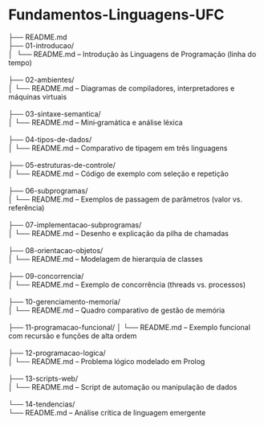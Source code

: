 # Fundamentos-Linguagens-UFC

├── README.md <br/>
├── 01-introducao/<br/>
│&nbsp;&nbsp;└── README.md         – Introdução às Linguagens de Programação (linha do tempo)<br/><br/>
├── 02-ambientes/<br/>
│   └── README.md         – Diagramas de compiladores, interpretadores e máquinas virtuais<br/><br/>
├── 03-sintaxe-semantica/<br/>
│   └── README.md         – Mini‑gramática e análise léxica<br/><br/>
├── 04-tipos-de-dados/<br/>
│   └── README.md         – Comparativo de tipagem em três linguagens<br/><br/>
├── 05-estruturas-de-controle/<br/>
│   └── README.md         – Código de exemplo com seleção e repetição<br/><br/>
├── 06-subprogramas/<br/>
│   └── README.md         – Exemplos de passagem de parâmetros (valor vs. referência)<br/><br/>
├── 07-implementacao-subprogramas/<br/>
│   └── README.md         – Desenho e explicação da pilha de chamadas<br/><br/>
├── 08-orientacao-objetos/<br/>
│   └── README.md         – Modelagem de hierarquia de classes<br/><br/>
├── 09-concorrencia/<br/>
│   └── README.md         – Exemplo de concorrência (threads vs. processos)<br/><br/>
├── 10-gerenciamento-memoria/<br/>
│   └── README.md         – Quadro comparativo de gestão de memória<br/><br/>
├── 11-programacao-funcional/
│   └── README.md         – Exemplo funcional com recursão e funções de alta ordem<br/><br/>
├── 12-programacao-logica/<br/>
│   └── README.md         – Problema lógico modelado em Prolog<br/><br/>
├── 13-scripts-web/<br/>
│   └── README.md         – Script de automação ou manipulação de dados<br/><br/>
└── 14-tendencias/<br/>
    └── README.md         – Análise crítica de linguagem emergente<br/>

